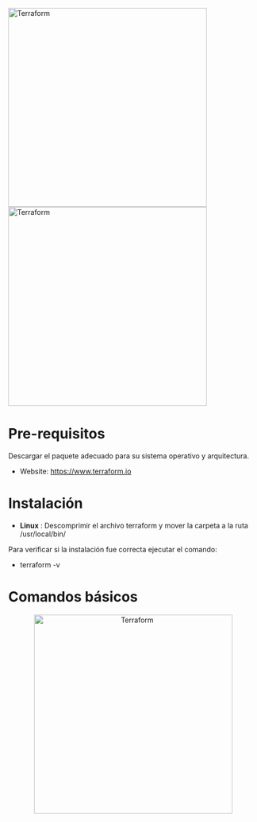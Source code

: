 
<img alt="Terraform" src="https://cdn.rawgit.com/hashicorp/terraform-website/master/content/source/assets/images/logo-hashicorp.svg"
 width="400px" high="200xp">    <img alt="Terraform" src="https://www.paradigmadigital.com/wp-content/uploads/2015/03/CloudPlatform_HorizontalLockup.png"
 width="400px" high="200xp">


Pre-requisitos 
=============

Descargar el paquete adecuado para su sistema operativo y arquitectura.

- Website: https://www.terraform.io

Instalación  
=============
 
 - **Linux** : Descomprimir el archivo terraform y mover la carpeta a la ruta /usr/local/bin/

Para verificar si la instalación fue correcta ejecutar el comando:

 - terraform -v 


Comandos básicos  
=============

 








<center>
<img alt="Terraform" src="https://www.zentagroup.com/images/logotipos/logotipo-zenta-c.svg"
 width="400px" high="200xp"> 
</center>
 
 

```

 

